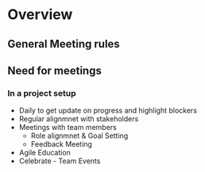 # Overview

## General Meeting rules

## Need for meetings

### In a project setup

* Daily to get update on progress and highlight blockers
* Regular alignmnet with stakeholders
* Meetings with team members
  * Role alignmnet & Goal Setting
  * Feedback Meeting
* Agile Education
* Celebrate - Team Events
